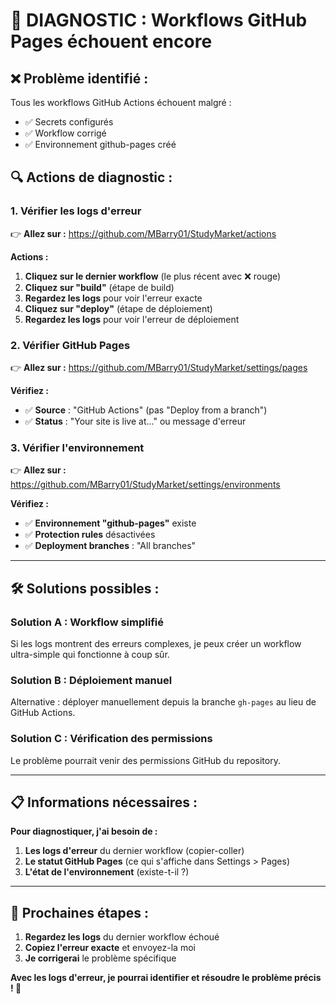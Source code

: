 # 🚨 DIAGNOSTIC : Workflows GitHub Pages échouent encore

## ❌ **Problème identifié :**
Tous les workflows GitHub Actions échouent malgré :
- ✅ Secrets configurés
- ✅ Workflow corrigé
- ✅ Environnement github-pages créé

## 🔍 **Actions de diagnostic :**

### **1. Vérifier les logs d'erreur**

👉 **Allez sur :** https://github.com/MBarry01/StudyMarket/actions

**Actions :**
1. **Cliquez sur le dernier workflow** (le plus récent avec ❌ rouge)
2. **Cliquez sur "build"** (étape de build)
3. **Regardez les logs** pour voir l'erreur exacte
4. **Cliquez sur "deploy"** (étape de déploiement)
5. **Regardez les logs** pour voir l'erreur de déploiement

### **2. Vérifier GitHub Pages**

👉 **Allez sur :** https://github.com/MBarry01/StudyMarket/settings/pages

**Vérifiez :**
- ✅ **Source** : "GitHub Actions" (pas "Deploy from a branch")
- ✅ **Status** : "Your site is live at..." ou message d'erreur

### **3. Vérifier l'environnement**

👉 **Allez sur :** https://github.com/MBarry01/StudyMarket/settings/environments

**Vérifiez :**
- ✅ **Environnement "github-pages"** existe
- ✅ **Protection rules** désactivées
- ✅ **Deployment branches** : "All branches"

---

## 🛠️ **Solutions possibles :**

### **Solution A : Workflow simplifié**

Si les logs montrent des erreurs complexes, je peux créer un workflow ultra-simple qui fonctionne à coup sûr.

### **Solution B : Déploiement manuel**

Alternative : déployer manuellement depuis la branche `gh-pages` au lieu de GitHub Actions.

### **Solution C : Vérification des permissions**

Le problème pourrait venir des permissions GitHub du repository.

---

## 📋 **Informations nécessaires :**

**Pour diagnostiquer, j'ai besoin de :**

1. **Les logs d'erreur** du dernier workflow (copier-coller)
2. **Le statut GitHub Pages** (ce qui s'affiche dans Settings > Pages)
3. **L'état de l'environnement** (existe-t-il ?)

---

## 🎯 **Prochaines étapes :**

1. **Regardez les logs** du dernier workflow échoué
2. **Copiez l'erreur exacte** et envoyez-la moi
3. **Je corrigerai** le problème spécifique

**Avec les logs d'erreur, je pourrai identifier et résoudre le problème précis ! 🔧**
